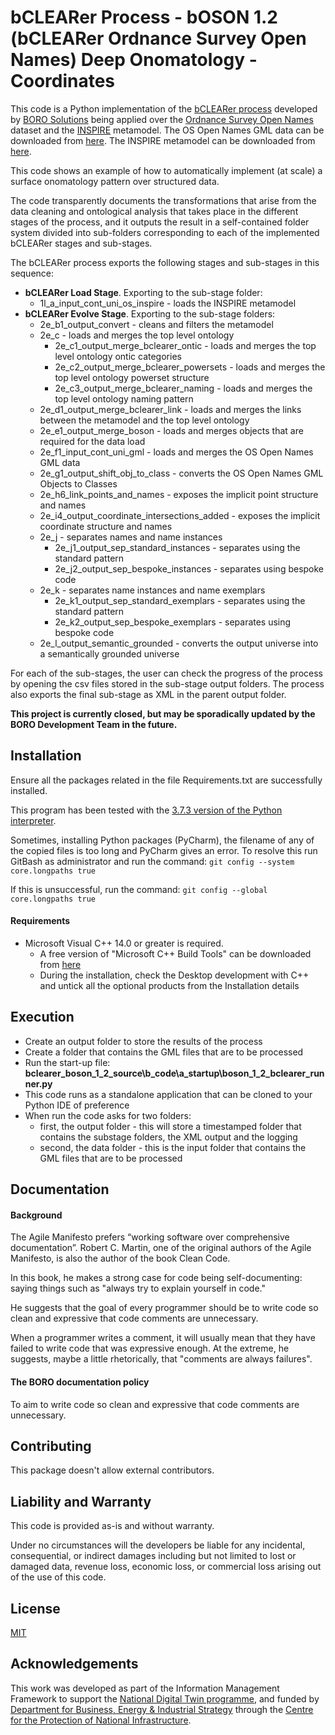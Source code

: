 # bCLEARer Process - bOSON 1.2 (bCLEARer Ordnance Survey Open Names) Deep Onomatology - Coordinates

This code is a Python implementation of the [bCLEARer process](https://borosolutions.net/bclearer-approach) developed by [BORO Solutions](https://borosolutions.net/) being applied over the [Ordnance Survey Open Names](https://www.ordnancesurvey.co.uk/business-government/products/open-map-names) dataset and the [INSPIRE](https://inspire.ec.europa.eu/) metamodel.  The OS Open Names GML data can be downloaded from [here](https://osdatahub.os.uk/downloads/open/OpenNames). The INSPIRE metamodel can be downloaded from [here](https://inspire.ec.europa.eu/portfolio/data-models).

This code shows an example of how to automatically implement (at scale) a surface onomatology pattern over structured data.

The code transparently documents the transformations that arise from the data cleaning and ontological analysis that takes place in the different stages of the process, and it outputs the result in a self-contained folder system divided into sub-folders corresponding to each of the implemented bCLEARer stages and sub-stages.

The bCLEARer process exports the following stages and sub-stages in this sequence:

* **bCLEARer Load Stage**. Exporting to the sub-stage folder:
    * 1l_a_input_cont_uni_os_inspire - loads the INSPIRE metamodel
* **bCLEARer Evolve Stage**. Exporting to the sub-stage folders:
    * 2e_b1_output_convert - cleans and filters the metamodel
    * 2e_c - loads and merges the top level ontology
        * 2e_c1_output_merge_bclearer_ontic - loads and merges the top level ontology ontic categories 
        * 2e_c2_output_merge_bclearer_powersets - loads and merges the top level ontology powerset structure
        * 2e_c3_output_merge_bclearer_naming - loads and merges the top level ontology naming pattern
    * 2e_d1_output_merge_bclearer_link - loads and merges the links between the metamodel and the top level ontology
    * 2e_e1_output_merge_boson - loads and merges objects that are required for the data load
    * 2e_f1_input_cont_uni_gml - loads and merges the OS Open Names GML data
    * 2e_g1_output_shift_obj_to_class - converts the OS Open Names GML Objects to Classes
    * 2e_h6_link_points_and_names - exposes the implicit point structure and names
    * 2e_i4_output_coordinate_intersections_added - exposes the implicit coordinate structure and names
    * 2e_j - separates names and name instances
        * 2e_j1_output_sep_standard_instances - separates using the standard pattern
        * 2e_j2_output_sep_bespoke_instances - separates using bespoke code
    * 2e_k - separates name instances and name exemplars
        * 2e_k1_output_sep_standard_exemplars - separates using the standard pattern
        * 2e_k2_output_sep_bespoke_exemplars - separates using bespoke code
    * 2e_l_output_semantic_grounded - converts the output universe into a semantically grounded universe

For each of the sub-stages, the user can check the progress of the process by opening the csv files stored in the sub-stage output folders.
The process also exports the final sub-stage as XML in the parent output folder.

**This project is currently closed, but may be sporadically updated by the BORO Development Team in the future.**

## Installation

Ensure all the packages related in the file Requirements.txt are successfully installed.

This program has been tested with the [3.7.3 version of the Python interpreter](https://www.python.org/downloads/release/python-373/).

Sometimes, installing Python packages (PyCharm), the filename of any of the copied files is too long and PyCharm gives an error.
To resolve this run GitBash as administrator and run the command: `git config --system core.longpaths true`

If this is unsuccessful, run the command: `git config --global core.longpaths true`

#### Requirements

* Microsoft Visual C++ 14.0 or greater is required. 
    * A free version of "Microsoft C++ Build Tools" can be downloaded from [here](https://visualstudio.microsoft.com/visual-cpp-build-tools/)
    * During the installation, check the Desktop development with C++ and untick all the optional products from the Installation details

## Execution

* Create an output folder to store the results of the process
* Create a folder that contains the GML files that are to be processed
* Run the start-up file: **bclearer_boson_1_2_source\b_code\a_startup\boson_1_2_bclearer_runner.py**
* This code runs as a standalone application that can be cloned to your Python IDE of preference
* When run the code asks for two folders: 
    * first, the output folder - this will store a timestamped folder that contains the substage folders, the XML output and the logging
    * second, the data folder - this is the input folder that contains the GML files that are to be processed

## Documentation

#### Background

The Agile Manifesto prefers “working software over comprehensive documentation”. Robert C. Martin, one of the original authors of the Agile Manifesto, is also the author of the book Clean Code.  

In this book, he makes a strong case for code being self-documenting: saying things such as "always try to explain yourself in code." 

He suggests that the goal of every programmer should be to write code so clean and expressive that code comments are unnecessary. 

When a programmer writes a comment, it will usually mean that they have failed to write code that was expressive enough. At the extreme, he suggests, maybe a little rhetorically, that "comments are always failures".

#### The BORO documentation policy

To aim to write code so clean and expressive that code comments are unnecessary. 

## Contributing

This package doesn't allow external contributors.

## Liability and Warranty

This code is provided as-is and without warranty.

Under no circumstances will the developers be liable for any incidental, consequential, or indirect damages including but not limited to lost or damaged data, revenue loss, economic loss, or commercial loss arising out of the use of this code.

## License

[MIT](https://choosealicense.com/licenses/mit/)

## Acknowledgements

This work was developed as part of the Information Management Framework to support the [National Digital Twin programme](https://www.cdbb.cam.ac.uk/what-we-do/national-digital-twin-programme), and funded by [Department for Business, Energy & Industrial Strategy](https://www.gov.uk/government/organisations/department-for-business-energy-and-industrial-strategy) through the [Centre for the Protection of National Infrastructure](https://www.cpni.gov.uk/).
